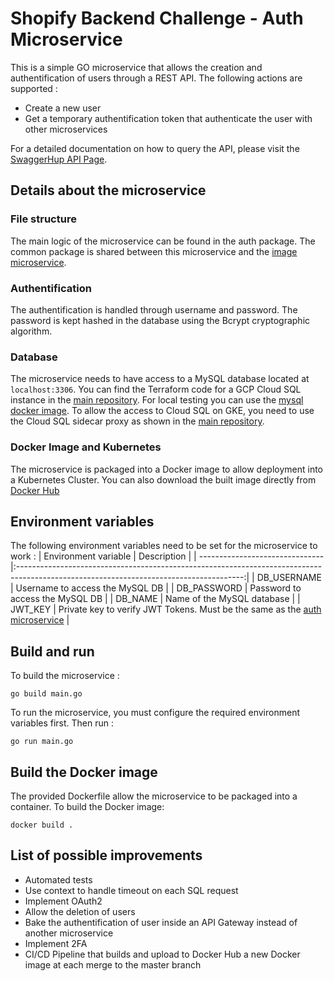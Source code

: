 # Shopify Backend Challenge - Auth Microservice
This is a simple GO microservice that allows the creation and authentification of users through a REST API. The following actions are supported :
 - Create a new user
 - Get a temporary authentification token that authenticate the user with other microservices

For a detailed documentation on how to query the API, please visit the [SwaggerHup API Page](https://app.swaggerhub.com/apis-docs/wtrep/shopify-images-repo/1.0.0).

## Details about the microservice
### File structure
The main logic of the microservice can be found in the auth package. The common package is shared between this microservice and the [image microservice](https://github.com/wtrep/shopify-backend-challenge-image).

### Authentification
The authentification is handled through username and password. The password is kept hashed in the database using the Bcrypt cryptographic algorithm.

### Database
The microservice needs to have access to a MySQL database located at `localhost:3306`. You can find the Terraform code for a GCP Cloud SQL instance in the [main repository](https://github.com/wtrep/shopify-backend-challenge/tree/master/terraform/cloud_sql). For local testing you can use the [mysql docker image](https://hub.docker.com/_/mysql). To allow the access to Cloud SQL on GKE, you need to use the Cloud SQL sidecar proxy as shown in the [main
repository](https://github.com/wtrep/shopify-backend-challenge/blob/master/kubernetes/image-microservice-deployment.yml).


### Docker Image and Kubernetes
The microservice is packaged into a Docker image to allow deployment into a Kubernetes Cluster. You can also download the built image directly from [Docker Hub](https://hub.docker.com/r/wtrep/shopify-backend-challenge-image)

## Environment variables
The following environment variables need to be set for the microservice to work :
| Environment variable           | Description                                                                                                                            |
| -------------------------------|:--------------------------------------------------------------------------------------------------------------------------------------:|
| DB_USERNAME                    | Username to access the MySQL DB                                                                                                        |
| DB_PASSWORD                    | Password to access the MySQL DB                                                                                                        |
| DB_NAME                        | Name of the MySQL database                                                                                                             |
| JWT_KEY                        | Private key to verify JWT Tokens. Must be the same as the [auth microservice](https://github.com/wtrep/shopify-backend-challenge-auth) |

## Build and run
To build the microservice : 
```
go build main.go
```

To run the microservice, you must configure the required environment variables first. Then run :
```
go run main.go
```

## Build the Docker image
The provided Dockerfile allow the microservice to be packaged into a container. To build the Docker image:
```
docker build .
```

## List of possible improvements 
 * Automated tests
 * Use context to handle timeout on each SQL request
 * Implement OAuth2
 * Allow the deletion of users
 * Bake the authentification of user inside an API Gateway instead of another microservice
 * Implement 2FA
 * CI/CD Pipeline that builds and upload to Docker Hub a new Docker image at each merge to the master branch